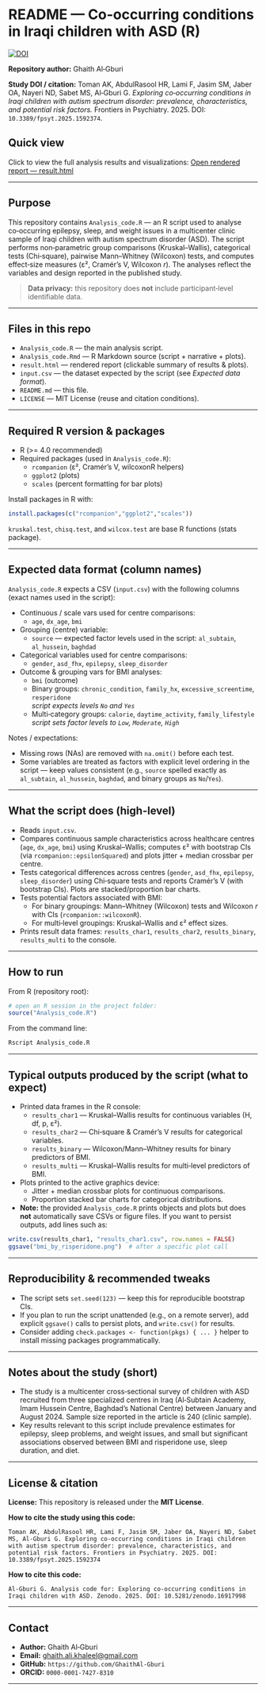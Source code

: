 # README — Co-occurring conditions in Iraqi children with ASD (R)

[![DOI](https://zenodo.org/badge/DOI/10.5281/zenodo.16917998.svg)](https://doi.org/10.5281/zenodo.16917998)

**Repository author:** Ghaith Al‑Gburi

**Study DOI / citation:** Toman AK, AbdulRasool HR, Lami F, Jasim SM, Jaber OA, Nayeri ND, Sabet MS, Al‑Gburi G. *Exploring co‑occurring conditions in Iraqi children with autism spectrum disorder: prevalence, characteristics, and potential risk factors.* Frontiers in Psychiatry. 2025. DOI: `10.3389/fpsyt.2025.1592374`.

## Quick view
Click to view the full analysis results and visualizations:
[Open rendered report — result.html](https://rawcdn.githack.com/GhaithAl-Gburi/ASD-Comorbidity/main/result.html)

---

## Purpose
This repository contains `Analysis_code.R` — an R script used to analyse co‑occurring epilepsy, sleep, and weight issues in a multicenter clinic sample of Iraqi children with autism spectrum disorder (ASD). The script performs non‑parametric group comparisons (Kruskal–Wallis), categorical tests (Chi‑square), pairwise Mann–Whitney (Wilcoxon) tests, and computes effect‑size measures (ε², Cramér’s V, Wilcoxon *r*). The analyses reflect the variables and design reported in the published study.

> **Data privacy:** this repository does **not** include participant‑level identifiable data.

---

## Files in this repo
- `Analysis_code.R` — the main analysis script.  
- `Analysis_code.Rmd` — R Markdown source (script + narrative + plots).  
- `result.html` — rendered report (clickable summary of results & plots).  
- `input.csv` — the dataset expected by the script (see *Expected data format*).  
- `README.md` — this file.
- `LICENSE` — MIT License (reuse and citation conditions).

---

## Required R version & packages
- R (>= 4.0 recommended)  
- Required packages (used in `Analysis_code.R`):  
  - `rcompanion` (ε², Cramér’s V, wilcoxonR helpers)  
  - `ggplot2` (plots)  
  - `scales` (percent formatting for bar plots)  

Install packages in R with:

```r
install.packages(c("rcompanion","ggplot2","scales"))
```

`kruskal.test`, `chisq.test`, and `wilcox.test` are base R functions (stats package).

---

## Expected data format (column names)
`Analysis_code.R` expects a CSV (`input.csv`) with the following columns (exact names used in the script):

- Continuous / scale vars used for centre comparisons:
  - `age`, `dx_age`, `bmi`
- Grouping (centre) variable:
  - `source` — expected factor levels used in the script: `al_subtain`, `al_hussein`, `baghdad`
- Categorical variables used for centre comparisons:
  - `gender`, `asd_fhx`, `epilepsy`, `sleep_disorder`
- Outcome & grouping vars for BMI analyses:
  - `bmi` (outcome)
  - Binary groups: `chronic_condition`, `family_hx`, `excessive_screentime`, `resperidone`  
    *script expects levels `No` and `Yes`*
  - Multi‑category groups: `calorie`, `daytime_activity`, `family_lifestyle`  
    *script sets factor levels to `Low`, `Moderate`, `High`*

Notes / expectations:
- Missing rows (NAs) are removed with `na.omit()` before each test.  
- Some variables are treated as factors with explicit level ordering in the script — keep values consistent (e.g., `source` spelled exactly as `al_subtain`, `al_hussein`, `baghdad`, and binary groups as `No`/`Yes`).

---

## What the script does (high-level)
- Reads `input.csv`.  
- Compares continuous sample characteristics across healthcare centres (`age`, `dx_age`, `bmi`) using Kruskal–Wallis; computes ε² with bootstrap CIs (via `rcompanion::epsilonSquared`) and plots jitter + median crossbar per centre.  
- Tests categorical differences across centres (`gender`, `asd_fhx`, `epilepsy`, `sleep_disorder`) using Chi‑square tests and reports Cramér’s V (with bootstrap CIs). Plots are stacked/proportion bar charts.  
- Tests potential factors associated with BMI:
  - For binary groupings: Mann–Whitney (Wilcoxon) tests and Wilcoxon *r* with CIs (`rcompanion::wilcoxonR`).
  - For multi‑level groupings: Kruskal–Wallis and ε² effect sizes.
- Prints result data frames: `results_char1`, `results_char2`, `results_binary`, `results_multi` to the console.

---

## How to run
From R (repository root):

```r
# open an R session in the project folder:
source("Analysis_code.R")
```

From the command line:

```bash
Rscript Analysis_code.R
```

---

## Typical outputs produced by the script (what to expect)
- Printed data frames in the R console:
  - `results_char1` — Kruskal–Wallis results for continuous variables (H, df, p, ε²).  
  - `results_char2` — Chi‑square & Cramér’s V results for categorical variables.  
  - `results_binary` — Wilcoxon/Mann–Whitney results for binary predictors of BMI.  
  - `results_multi` — Kruskal–Wallis results for multi‑level predictors of BMI.  
- Plots printed to the active graphics device:
  - Jitter + median crossbar plots for continuous comparisons.  
  - Proportion stacked bar charts for categorical distributions.  
- **Note:** the provided `Analysis_code.R` prints objects and plots but does **not** automatically save CSVs or figure files. If you want to persist outputs, add lines such as:

```r
write.csv(results_char1, "results_char1.csv", row.names = FALSE)
ggsave("bmi_by_risperidone.png")  # after a specific plot call
```

---

## Reproducibility & recommended tweaks
- The script sets `set.seed(123)` — keep this for reproducible bootstrap CIs.  
- If you plan to run the script unattended (e.g., on a remote server), add explicit `ggsave()` calls to persist plots, and `write.csv()` for results.  
- Consider adding `check.packages <- function(pkgs) { ... }` helper to install missing packages programmatically.

---

## Notes about the study (short)
- The study is a multicenter cross‑sectional survey of children with ASD recruited from three specialized centres in Iraq (Al‑Subtain Academy, Imam Hussein Centre, Baghdad’s National Centre) between January and August 2024. Sample size reported in the article is 240 (clinic sample).
- Key results relevant to this script include prevalence estimates for epilepsy, sleep problems, and weight issues, and small but significant associations observed between BMI and risperidone use, sleep duration, and diet.

---

## License & citation
**License:** This repository is released under the **MIT License**.

**How to cite the study using this code:**  

```
Toman AK, AbdulRasool HR, Lami F, Jasim SM, Jaber OA, Nayeri ND, Sabet MS, Al‑Gburi G. Exploring co‑occurring conditions in Iraqi children with autism spectrum disorder: prevalence, characteristics, and potential risk factors. Frontiers in Psychiatry. 2025. DOI: 10.3389/fpsyt.2025.1592374
```

**How to cite this code:**  

```
Al-Gburi G. Analysis code for: Exploring co-occurring conditions in Iraqi children with ASD. Zenodo. 2025. DOI: 10.5281/zenodo.16917998
```

---

## Contact
- **Author:** Ghaith Al‑Gburi
- **Email:** ghaith.ali.khaleel@gmail.com 
- **GitHub:** `https://github.com/GhaithAl-Gburi`  
- **ORCID:** `0000-0001-7427-8310` 


---


